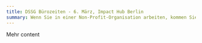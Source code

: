 ```yaml
---
title: DSSG Bürozeiten - 6. März, Impact Hub Berlin
summary: Wenn Sie in einer Non-Profit-Organisation arbeiten, kommen Sie zu einer kostenlosen Beratung mit einem Data Scientist
---
```


Mehr content